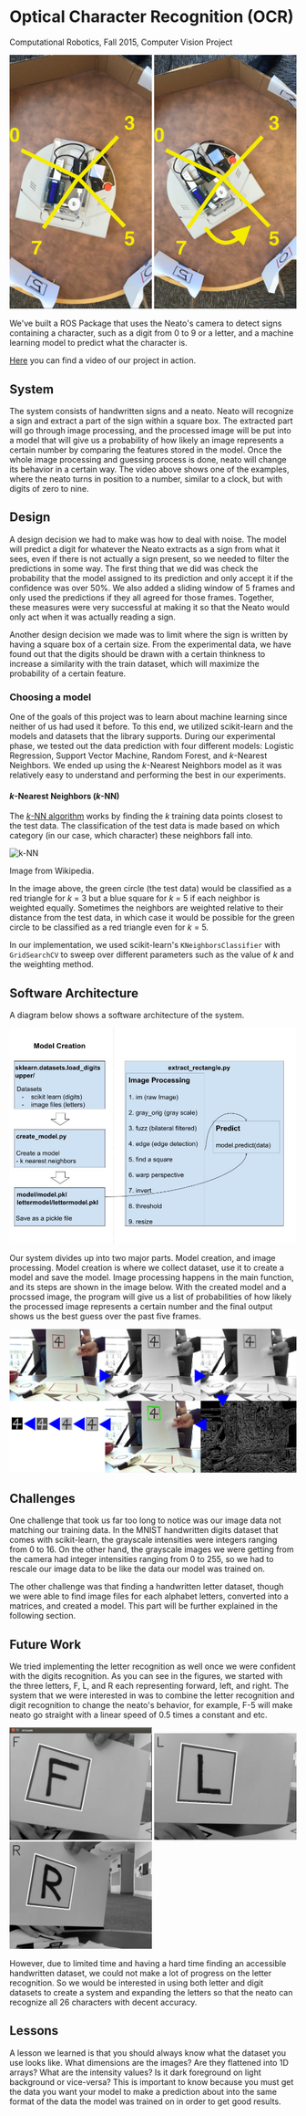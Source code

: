 # Optical Character Recognition (OCR)
Computational Robotics, Fall 2015, Computer Vision Project

<img src="images/writeup/neatomove.PNG" width="250">
<img src="images/writeup/neatomove2.PNG" width="250">
<Setting of our experiment>

We've built a ROS Package that uses the Neato's camera to detect signs containing a character, such as a digit from 0 to 9 or a letter, and a machine learning model to predict what the character is.

<a href="https://www.youtube.com/watch?v=1gujZN9T9l8" target="_blank">Here</a> you can find a video of our project in action.

## System 
The system consists of handwritten signs and a neato. Neato will recognize a sign and extract a part of the sign within a square box. The extracted part will go through image processing, and the processed image will be put into a model that will give us a probability of how likely an image represents a certain number by comparing the features stored in the model. Once the whole image processing and guessing process is done, neato will change its behavior in a certain way. The video above shows one of the examples, where the neato turns in position to a number, similar to a clock, but with digits of zero to nine. 

## Design
A design decision we had to make was how to deal with noise. The model will predict a digit for whatever the Neato extracts as a sign from what it sees, even if there is not actually a sign present, so we needed to filter the predictions in some way. The first thing that we did was check the probability that the model assigned to its prediction and only accept it if the confidence was over 50%. We also added a sliding window of 5 frames and only used the predictions if they all agreed for those frames. Together, these measures were very successful at making it so that the Neato would only act when it was actually reading a sign.

Another design decision we made was to limit where the sign is written by having a square box of a certain size. From the experimental data, we have found out that the digits should be drawn with a certain thinkness to increase a similarity with the train dataset, which will maximize the probability of a certain feature. 

### Choosing a model

One of the goals of this project was to learn about machine learning since neither of us had used it before. To this end, we utilized scikit-learn and the models and datasets that the library supports. During our experimental phase, we tested out the data prediction with four different models: Logistic Regression, Support Vector Machine, Random Forest, and *k*-Nearest Neighbors. We ended up using the *k*-Nearest Neighbors model as it was relatively easy to understand and performing the best in our experiments.


#### *k*-Nearest Neighbors (*k*-NN)
The <a href="https://en.wikipedia.org/wiki/K-nearest_neighbors_algorithm" target="_blank">*k*-NN algorithm</a> works by finding the *k* training data points closest to the test data. The classification of the test data is made based on which category (in our case, which character) these neighbors fall into.

![k-NN](https://upload.wikimedia.org/wikipedia/commons/e/e7/KnnClassification.svg "k-NN visualization.")

Image from Wikipedia.

In the image above, the green circle (the test data) would be classified as a red triangle for *k* = 3 but a blue square for *k* = 5 if each neighbor is weighted equally. Sometimes the neighbors are weighted relative to their distance from the test data, in which case it would be possible for the green circle to be classified as a red triangle even for *k* = 5.

In our implementation, we used scikit-learn's `KNeighborsClassifier` with `GridSearchCV` to sweep over different parameters such as the value of *k* and the weighting method.

## Software Architecture
A diagram below shows a software architecture of the system.

![software_architecture](images/writeup/compvision_system.jpg "software architecture of the project.")

Our system divides up into two major parts. Model creation, and image processing. Model creation is where we collect dataset, use it to create a model and save the model. Image processing happens in the main function, and its steps are shown in the image below. With the created model and a procssed image, the program will give us a list of probabilities of how likely the processed image represents a certain number and the final output shows us the best guess over the past five frames.

![image_processing](images/writeup/image_processing.png "image processing flow")

## Challenges
One challenge that took us far too long to notice was our image data not matching our training data. In the MNIST handwritten digits dataset that comes with scikit-learn, the grayscale intensities were integers ranging from 0 to 16. On the other hand, the grayscale images we were getting from the camera had integer intensities ranging from 0 to 255, so we had to rescale our image data to be like the data our model was trained on. 

The other challenge was that finding a handwritten letter dataset, though we were able to find image files for each alphabet letters, converted into a matrices, and created a model. This part will be further explained in the following section. 

## Future Work
We tried implementing the letter recognition as well once we were confident with the digits recognition. 
As you can see in the figures, we started with the three letters, F, L, and R each representing forward, left, and right. The system that we were interested in was to combine the letter recognition and digit recognition to change the neato's behavior, for example, F-5 will make neato go straight with a linear speed of 0.5 times a constant and etc. 

<img src="images/writeup/F.png" width="250">
<img src="images/writeup/L.png" width="250">
<img src="images/writeup/R.png" width="250">

However, due to limited time and having a hard time finding an accessible handwritten dataset, we could not make a lot of progress on the letter recognition. So we would be interested in using both letter and digit datasets to create a system and expanding the letters so that the neato can recognize all 26 characters with decent accuracy.

## Lessons
A lesson we learned is that you should always know what the dataset you use looks like. What dimensions are the images? Are they flattened into 1D arrays? What are the intensity values? Is it dark foreground on light background or vice-versa? This is important to know because you must get the data you want your model to make a prediction about into the same format of the data the model was trained on in order to get good results.
